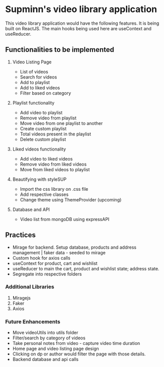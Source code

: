 # Supminn's video library application

This video library application would have the following features. It is being built on ReactJS. The main hooks being used here are useContext and useReducer.

## Functionalities to be implemented

1. Video Listing Page
    * List of videos
    * Search for videos
    * Add to playlist
    * Add to liked videos 
    * Filter based on category

2. Playlist functionality
    * Add video to playlist
    * Remove video from playlist
    * Move video from one playlist to another
    * Create custom playlist
    * Total videos present in the playlist
    * Delete custom playlist

3. Liked videos functionality
    * Add video to liked videos
    * Remove video from liked videos
    * Move from liked videos to playlist

4. Beautifying with styleSUP
    * Import the css library on .css file
    * Add respective classes
    * Change theme using ThemeProvider (upcoming)

5. Database and API
    * Video list from mongoDB using expressAPI
    
## Practices
* Mirage for backend. Setup database, products and address management | faker data - seeded to mirage
* Custom hook for axios calls
* useContext for product, cart and wishlist
* useReducer to main the cart, product and wishlist state; address state.
* Segregate into respective folders

### Additional Libraries
1. Miragejs
2. Faker
3. Axios

### Future Enhancements
* Move videoUtils into utils folder
* Filter/search by category of videos
* Take personal notes from video - capture video time duration
* Home page and video listing page design
* Clicking on dp or author would filter the page with those details.
* Backend database and api calls